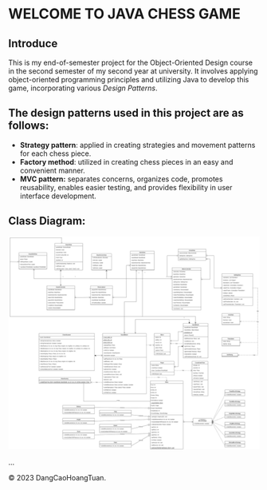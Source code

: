 # WELCOME TO JAVA CHESS GAME

## **Introduce**

This is my end-of-semester project for the Object-Oriented Design course in the second semester of my second year at university. It involves applying object-oriented programming principles and utilizing Java to develop this game, incorporating various *Design Patterns*. 

## The design patterns used in this project are as follows:

 - **Strategy pattern**: applied in creating strategies and movement patterns for each chess piece.
 - **Factory method**: utilized in creating chess pieces in an easy and convenient manner.
 - **MVC pattern:** separates concerns, organizes code, promotes reusability, enables easier testing, and provides flexibility in user interface development.

## Class Diagram:
![Class Diagram](./diagram.jpg)

...

© 2023 DangCaoHoangTuan.